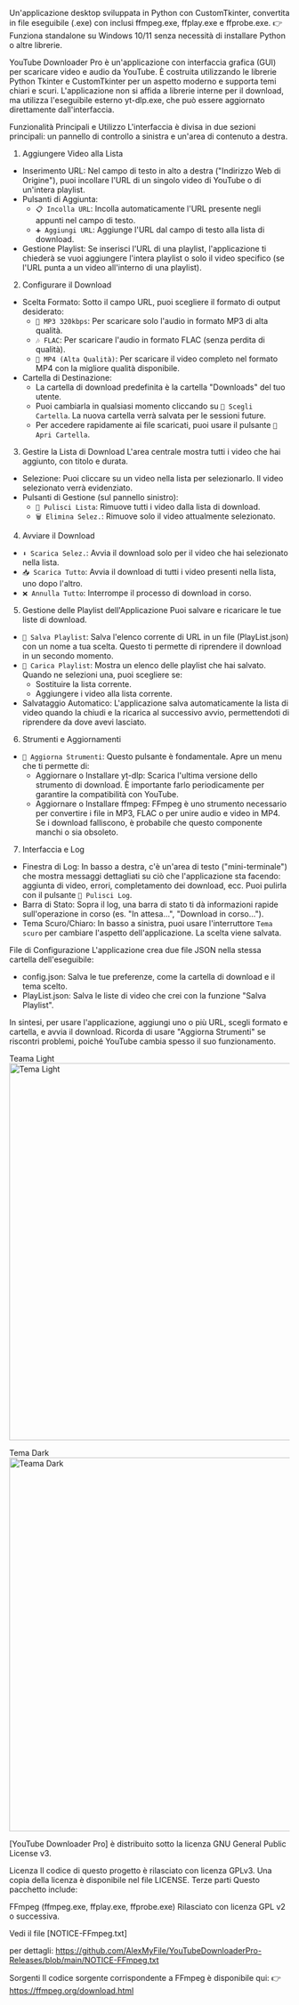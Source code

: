   Un'applicazione desktop sviluppata in Python con CustomTkinter, convertita in file eseguibile (.exe) con inclusi ffmpeg.exe, ffplay.exe e ffprobe.exe.
 👉 Funziona standalone su Windows 10/11 senza necessità di installare Python o altre librerie.
  
  YouTube Downloader Pro è un'applicazione con interfaccia grafica (GUI) per scaricare video e audio da YouTube. È costruita utilizzando le librerie Python Tkinter e
  CustomTkinter per un aspetto moderno e supporta temi chiari e scuri. L'applicazione non si affida a librerie interne per il download, ma utilizza l'eseguibile esterno
  yt-dlp.exe, che può essere aggiornato direttamente dall'interfaccia.

  Funzionalità Principali e Utilizzo
  L'interfaccia è divisa in due sezioni principali: un pannello di controllo a sinistra e un'area di contenuto a destra.

  1. Aggiungere Video alla Lista
   - Inserimento URL: Nel campo di testo in alto a destra ("Indirizzo Web di Origine"), puoi incollare l'URL di un singolo video di YouTube o di un'intera playlist.
   - Pulsanti di Aggiunta:
       - `📋 Incolla URL`: Incolla automaticamente l'URL presente negli appunti nel campo di testo.
       - `➕ Aggiungi URL`: Aggiunge l'URL dal campo di testo alla lista di download.
   - Gestione Playlist: Se inserisci l'URL di una playlist, l'applicazione ti chiederà se vuoi aggiungere l'intera playlist o solo il video specifico (se l'URL punta a un
     video all'interno di una playlist).

  2. Configurare il Download
   - Scelta Formato: Sotto il campo URL, puoi scegliere il formato di output desiderato:
       - `🎵 MP3 320kbps`: Per scaricare solo l'audio in formato MP3 di alta qualità.
       - `🎶 FLAC`: Per scaricare l'audio in formato FLAC (senza perdita di qualità).
       - `🎥 MP4 (Alta Qualità)`: Per scaricare il video completo nel formato MP4 con la migliore qualità disponibile.
   - Cartella di Destinazione:
       - La cartella di download predefinita è la cartella "Downloads" del tuo utente.
       - Puoi cambiarla in qualsiasi momento cliccando su `📁 Scegli Cartella`. La nuova cartella verrà salvata per le sessioni future.
       - Per accedere rapidamente ai file scaricati, puoi usare il pulsante `📂 Apri Cartella`.

  3. Gestire la Lista di Download
  L'area centrale mostra tutti i video che hai aggiunto, con titolo e durata.
   - Selezione: Puoi cliccare su un video nella lista per selezionarlo. Il video selezionato verrà evidenziato.
   - Pulsanti di Gestione (sul pannello sinistro):
       - `🧹 Pulisci Lista`: Rimuove tutti i video dalla lista di download.
       - `🗑 Elimina Selez.`: Rimuove solo il video attualmente selezionato.

  4. Avviare il Download
   - `⬇️ Scarica Selez.`: Avvia il download solo per il video che hai selezionato nella lista.
   - `📥 Scarica Tutto`: Avvia il download di tutti i video presenti nella lista, uno dopo l'altro.
   - `❌ Annulla Tutto`: Interrompe il processo di download in corso.

  5. Gestione delle Playlist dell'Applicazione
  Puoi salvare e ricaricare le tue liste di download.
   - `💾 Salva Playlist`: Salva l'elenco corrente di URL in un file (PlayList.json) con un nome a tua scelta. Questo ti permette di riprendere il download in un secondo
     momento.
   - `📂 Carica Playlist`: Mostra un elenco delle playlist che hai salvato. Quando ne selezioni una, puoi scegliere se:
       - Sostituire la lista corrente.
       - Aggiungere i video alla lista corrente.
   - Salvataggio Automatico: L'applicazione salva automaticamente la lista di video quando la chiudi e la ricarica al successivo avvio, permettendoti di riprendere da dove
     avevi lasciato.

  6. Strumenti e Aggiornamenti
   - `🔄 Aggiorna Strumenti`: Questo pulsante è fondamentale. Apre un menu che ti permette di:
       - Aggiornare o Installare yt-dlp: Scarica l'ultima versione dello strumento di download. È importante farlo periodicamente per garantire la compatibilità con YouTube.
       - Aggiornare o Installare ffmpeg: FFmpeg è uno strumento necessario per convertire i file in MP3, FLAC o per unire audio e video in MP4. Se i download falliscono, è
         probabile che questo componente manchi o sia obsoleto.

  7. Interfaccia e Log
   - Finestra di Log: In basso a destra, c'è un'area di testo ("mini-terminale") che mostra messaggi dettagliati su ciò che l'applicazione sta facendo: aggiunta di video,
     errori, completamento dei download, ecc. Puoi pulirla con il pulsante `📄 Pulisci Log`.
   - Barra di Stato: Sopra il log, una barra di stato ti dà informazioni rapide sull'operazione in corso (es. "In attesa...", "Download in corso...").
   - Tema Scuro/Chiaro: In basso a sinistra, puoi usare l'interruttore `Tema scuro` per cambiare l'aspetto dell'applicazione. La scelta viene salvata.

  File di Configurazione
  L'applicazione crea due file JSON nella stessa cartella dell'eseguibile:
   - config.json: Salva le tue preferenze, come la cartella di download e il tema scelto.
   - PlayList.json: Salva le liste di video che crei con la funzione "Salva Playlist".

  In sintesi, per usare l'applicazione, aggiungi uno o più URL, scegli formato e cartella, e avvia il download. Ricorda di usare "Aggiorna Strumenti" se riscontri
  problemi, poiché YouTube cambia spesso il suo funzionamento.

Teama Light
<img width="844" height="678" alt="Tema Light" src="https://github.com/user-attachments/assets/299aa0c5-6a81-4fdc-8536-01c8d75695f8" />

Tema Dark
<img width="840" height="672" alt="Teama Dark" src="https://github.com/user-attachments/assets/4cc6c2db-4466-490f-8b72-972752fb5d32" />


[YouTube Downloader Pro] è distribuito sotto la licenza GNU General Public License v3.

Licenza
Il codice di questo progetto è rilasciato con licenza GPLv3.
Una copia della licenza è disponibile nel file LICENSE.
Terze parti
Questo pacchetto include:

FFmpeg (ffmpeg.exe, ffplay.exe, ffprobe.exe) Rilasciato con licenza GPL v2 o successiva.

Vedi il file [NOTICE-FFmpeg.txt]

per dettagli: https://github.com/AlexMyFile/YouTubeDownloaderPro-Releases/blob/main/NOTICE-FFmpeg.txt


Sorgenti
Il codice sorgente corrispondente a FFmpeg è disponibile qui:
👉 https://ffmpeg.org/download.html
